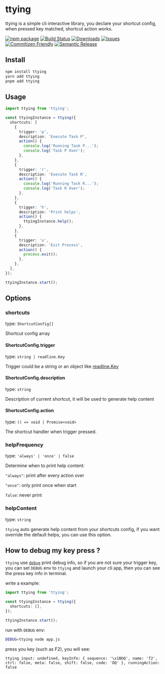# ttying

ttying is a simple cli interactive library, you declare your shortcut config, when pressed key matched, shortcut action works.

[![npm package][npm-img]][npm-url] [![Build Status][build-img]][build-url] [![Downloads][downloads-img]][downloads-url] [![Issues][issues-img]][issues-url] [![Commitizen Friendly][commitizen-img]][commitizen-url] [![Semantic Release][semantic-release-img]][semantic-release-url]

## Install

```bash
npm install ttying
yarn add ttying
pnpm add ttying
```

## Usage

```ts
import ttying from 'ttying';

const ttyingInstance = ttying({
  shortcuts: [
    {
      trigger: 'p',
      description: 'Execute Task P',
      action() {
        console.log('Running Task P...');
        console.log('Task P Over');
      },
    },
    {
      trigger: 'r',
      description: 'Execute Task R',
      action() {
        console.log('Running Task R...');
        console.log('Task R Over');
      },
    },
    {
      trigger: 'h',
      description: 'Print helps',
      action() {
        ttyingInstance.help();
      },
    },
    {
      trigger: 'x',
      description: 'Exit Process',
      action() {
        process.exit();
      },
    },
  ],
});

ttyingInstance.start();
```

## Options

### shortcuts

type: `ShortcutConfig[]`

Shortcut config array

#### ShortcutConfig.trigger

type: `string | readline.Key`

Trigger could be a string or an object like [readline.Key](https://nodejs.org/dist/latest-v18.x/docs/api/readline.html#rlwritedata-key)

#### ShortcutConfig.description

type: `string`

Description of current shortcut, it will be used to generate help content

#### ShortcutConfig.action

type: `() => void | Promise<void>`

The shortcut handler when trigger pressed.

### helpFrequency

type: `'always' | 'once' | false`

Determine when to print help content:

`"always"`: print after every action over

`"once"`: only print once when start

`false`: never print

### helpContent

type: `string`

`ttying` auto generate help content from your shortcuts config, if you want override the default helps, you can use this option.

## How to debug my key press ?

`ttying` use [`debug`](https://github.com/debug-js/debug) print debug info, so if you are not sure your trigger key, you can set `DEBUG` env to `ttying` and launch your cli app, then you can see the press key info in terminal.

write a example:

```ts app.js
import ttying from 'ttying';

const ttyingInstance = ttying({
  shortcuts: [],
});

ttyingInstance.start();
```

run with `DEBUG` env:

```bash
DEBUG=ttying node app.js
```

press you key (such as F2), you will see:

```log
ttying input: undefined, keyInfo: { sequence: '\x1BOQ', name: 'f2', ctrl: false, meta: false, shift: false, code: 'OQ' }, runningAction: false
```

[build-img]: https://github.com/kainstar/ttying/actions/workflows/release.yml/badge.svg
[build-url]: https://github.com/kainstar/ttying/actions/workflows/release.yml
[downloads-img]: https://img.shields.io/npm/dt/@kainstar/ttying
[downloads-url]: https://www.npmtrends.com/@kainstar/ttying
[npm-img]: https://img.shields.io/npm/v/@kainstar/ttying
[npm-url]: https://www.npmjs.com/package/@kainstar/ttying
[issues-img]: https://img.shields.io/github/issues/kainstar/ttying
[issues-url]: https://github.com/kainstar/ttying/issues
[semantic-release-img]: https://img.shields.io/badge/%20%20%F0%9F%93%A6%F0%9F%9A%80-semantic--release-e10079.svg
[semantic-release-url]: https://github.com/semantic-release/semantic-release
[commitizen-img]: https://img.shields.io/badge/commitizen-friendly-brightgreen.svg
[commitizen-url]: http://commitizen.github.io/cz-cli/
